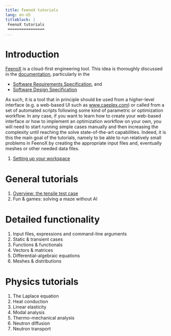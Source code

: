 ```yaml
---
title: FeenoX tutorials
lang: en-US
titleblock: |
 FeenoX tutorials
 ================
...
```


# Introduction

[FeenoX](https://www.seamplex.com/feenox) is a cloud-first engineering tool. This idea is thoroughly discussed in the [documentation](https://www.seamplex.com/feenox/doc), particularly in the

 * [Software Requirements Specification](https://www.seamplex.com/feenox/doc/srs.html), and
 * [Software Design Specification](https://www.seamplex.com/feenox/doc/sds.html)
 
As such, it is a tool that in principle should be used from a higher-level interface (e.g. a web-based UI such as www.caeplex.com) or called from a set of automated scripts following some kind of parametric or optimization workflow. In any case, if you want to learn how to create your web-based interface or how to implement an optimization workflow on your own, you will need to start running simple cases manually and then increasing the complexity until reaching the solve state-of-the-art capabilities. Indeed, it is this the main goal of the tutorials, namely to be able to run relatively small problems in FeenoX by creating the appropriate input files and, eventually meshes or other needed data files.

 1. [Setting up your workspace](000-setup)

 
# General tutorials
 
 1. [Overview: the tensile test case](110-tensile-test)
 2. Fun & games: solving a maze without AI


# Detailed functionality

 1. Input files, expressions and command-line arguments
 2. Static & transient cases
 3. Functions & functionals
 4. Vectors & matrices
 5. Differential-algebraic equations
 6. Meshes & distributions

# Physics tutorials
 
 1. The Laplace equation
 2. Heat conduction
 3. Linear elasticity
 4. Modal analysis
 5. Thermo-mechanical analysis
 6. Neutron diffusion
 7. Neutron transport

 
